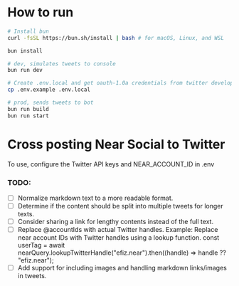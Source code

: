 # How to run

```bash
# Install bun
curl -fsSL https://bun.sh/install | bash # for macOS, Linux, and WSL

bun install

# dev, simulates tweets to console
bun run dev

# Create .env.local and get oauth-1.0a credentials from twitter developer portal
cp .env.example .env.local

# prod, sends tweets to bot
bun run build
bun run start

```

# Cross posting Near Social to Twitter

To use, configure the Twitter API keys and NEAR_ACCOUNT_ID in .env

### TODO:
- [ ] Normalize markdown text to a more readable format.
- [ ] Determine if the content should be split into multiple tweets for longer texts.
- [ ] Consider sharing a link for lengthy contents instead of the full text.
- [ ] Replace @accountIds with actual Twitter handles.
  Example: Replace near account IDs with Twitter handles using a lookup function.
  const userTag = await nearQuery.lookupTwitterHandle("efiz.near").then((handle) => handle ?? "efiz.near");
- [ ] Add support for including images and handling markdown links/images in tweets.
